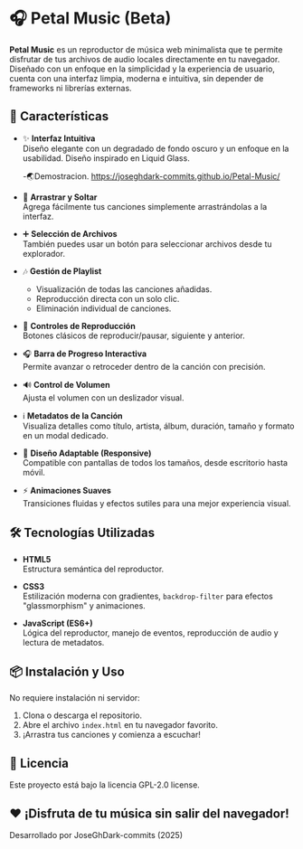 # 🎧 Petal Music (Beta)

**Petal Music** es un reproductor de música web minimalista que te permite disfrutar de tus archivos de audio locales directamente en tu navegador. Diseñado con un enfoque en la simplicidad y la experiencia de usuario, cuenta con una interfaz limpia, moderna e intuitiva, sin depender de frameworks ni librerías externas.

## 🚀 Características

- ✨ **Interfaz Intuitiva**  
  Diseño elegante con un degradado de fondo oscuro y un enfoque en la usabilidad.
  Diseño inspirado en Liquid Glass.

  -🌏Demostracion.
  https://joseghdark-commits.github.io/Petal-Music/

- 📂 **Arrastrar y Soltar**  
  Agrega fácilmente tus canciones simplemente arrastrándolas a la interfaz.

- ➕ **Selección de Archivos**  
  También puedes usar un botón para seleccionar archivos desde tu explorador.

- 🎶 **Gestión de Playlist**  
  - Visualización de todas las canciones añadidas.  
  - Reproducción directa con un solo clic.  
  - Eliminación individual de canciones.

- 🎵 **Controles de Reproducción**  
  Botones clásicos de reproducir/pausar, siguiente y anterior.

- 🎧 **Barra de Progreso Interactiva**  
  Permite avanzar o retroceder dentro de la canción con precisión.

- 🔊 **Control de Volumen**  
  Ajusta el volumen con un deslizador visual.

- ℹ️ **Metadatos de la Canción**  
  Visualiza detalles como título, artista, álbum, duración, tamaño y formato en un modal dedicado.

- 📱 **Diseño Adaptable (Responsive)**  
  Compatible con pantallas de todos los tamaños, desde escritorio hasta móvil.

- ⚡ **Animaciones Suaves**  
  Transiciones fluidas y efectos sutiles para una mejor experiencia visual.

## 🛠️ Tecnologías Utilizadas

- **HTML5**  
  Estructura semántica del reproductor.

- **CSS3**  
  Estilización moderna con gradientes, `backdrop-filter` para efectos "glassmorphism" y animaciones.

- **JavaScript (ES6+)**  
  Lógica del reproductor, manejo de eventos, reproducción de audio y lectura de metadatos.

## 📦 Instalación y Uso

No requiere instalación ni servidor:  
1. Clona o descarga el repositorio.  
2. Abre el archivo `index.html` en tu navegador favorito. 
3. ¡Arrastra tus canciones y comienza a escuchar!

## 📝 Licencia

Este proyecto está bajo la licencia GPL-2.0 license.

## ❤️ ¡Disfruta de tu música sin salir del navegador!
Desarrollado por JoseGhDark-commits (2025) 


